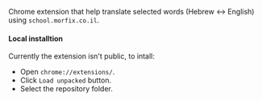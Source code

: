 Chrome extension that help translate selected words (Hebrew <-> English) using `school.morfix.co.il`.

#### Local installtion

Currently the extension isn't public, to intall:
* Open `chrome://extensions/`.
* Click `Load unpacked` button.
* Select the repository folder.
